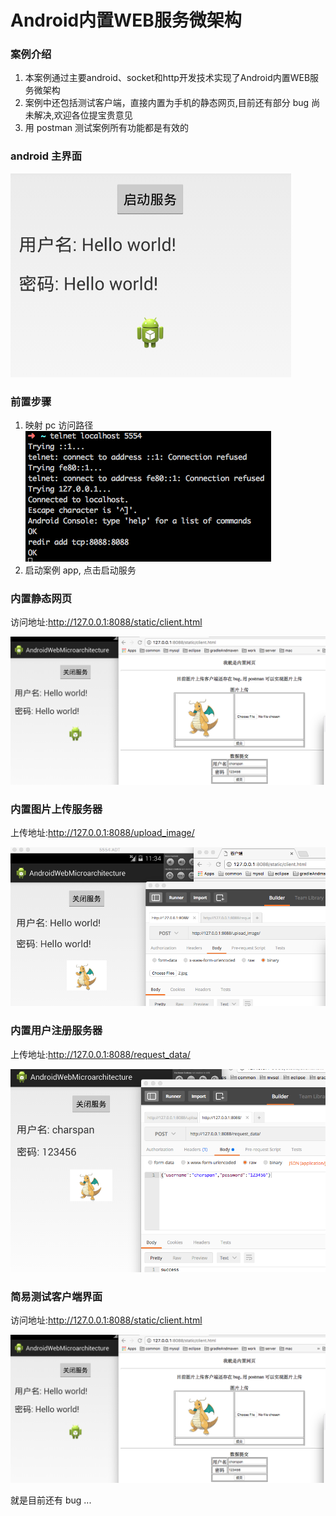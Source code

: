 # Android内置WEB服务微架构

### 案例介绍

1. 本案例通过主要android、socket和http开发技术实现了Android内置WEB服务微架构
2. 案例中还包括测试客户端，直接内置为手机的静态网页,目前还有部分 bug 尚未解决,欢迎各位提宝贵意见
3. 用 postman 测试案例所有功能都是有效的

### android 主界面

![](img/main.png)

### 前置步骤

1. 映射 pc 访问路径
![](img/redir.png)
2. 启动案例 app, 点击启动服务

### 内置静态网页

访问地址:http://127.0.0.1:8088/static/client.html

![](img/page.png)

### 内置图片上传服务器

上传地址:http://127.0.0.1:8088/upload_image/

![](img/upload.png)

### 内置用户注册服务器

上传地址:http://127.0.0.1:8088/request_data/

![](img/data.png)

### 简易测试客户端界面

访问地址:http://127.0.0.1:8088/static/client.html

![](img/page.png)

就是目前还有 bug ...
